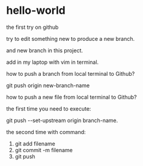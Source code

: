 # hello-world
the first try on github

try to edit something new to produce a new branch.

and new branch in this project.

add in my laptop with vim in terminal.

how to push a branch from local terminal to Github?

git push origin new-branch-name

how to push a new file from local terminal to Github?

the first time you need to execute:

git push --set-upstream origin branch-name.

the second time with command:

1. git add filename
2. git commit -m filename
3. git push



